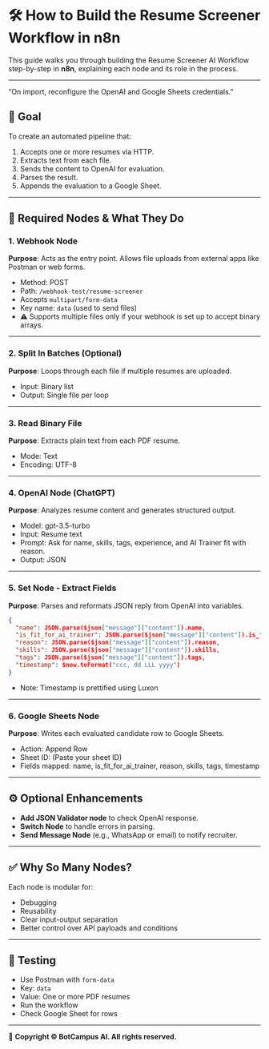 # 🛠️ How to Build the Resume Screener Workflow in n8n

This guide walks you through building the Resume Screener AI Workflow step-by-step in **n8n**, explaining each node and its role in the process.

---
“On import, reconfigure the OpenAI and Google Sheets credentials.”

## 🎯 Goal

To create an automated pipeline that:

1. Accepts one or more resumes via HTTP.
2. Extracts text from each file.
3. Sends the content to OpenAI for evaluation.
4. Parses the result.
5. Appends the evaluation to a Google Sheet.

---

## 🧩 Required Nodes & What They Do

### 1. **Webhook Node**

**Purpose**: Acts as the entry point. Allows file uploads from external apps like Postman or web forms.

* Method: POST
* Path: `/webhook-test/resume-screener`
* Accepts `multipart/form-data`
* Key name: `data` (used to send files)
* ⚠️ Supports multiple files only if your webhook is set up to accept binary arrays.

---

### 2. **Split In Batches (Optional)**

**Purpose**: Loops through each file if multiple resumes are uploaded.

* Input: Binary list
* Output: Single file per loop

---

### 3. **Read Binary File**

**Purpose**: Extracts plain text from each PDF resume.

* Mode: Text
* Encoding: UTF-8

---

### 4. **OpenAI Node (ChatGPT)**

**Purpose**: Analyzes resume content and generates structured output.

* Model: gpt-3.5-turbo
* Input: Resume text
* Prompt: Ask for name, skills, tags, experience, and AI Trainer fit with reason.
* Output: JSON

---

### 5. **Set Node - Extract Fields**

**Purpose**: Parses and reformats JSON reply from OpenAI into variables.

```json
{
  "name": JSON.parse($json["message"]["content"]).name,
  "is_fit_for_ai_trainer": JSON.parse($json["message"]["content"]).is_fit_for_ai_trainer,
  "reason": JSON.parse($json["message"]["content"]).reason,
  "skills": JSON.parse($json["message"]["content"]).skills,
  "tags": JSON.parse($json["message"]["content"]).tags,
  "timestamp": $now.toFormat("ccc, dd LLL yyyy")
}
```

* Note: Timestamp is prettified using Luxon

---

### 6. **Google Sheets Node**

**Purpose**: Writes each evaluated candidate row to Google Sheets.

* Action: Append Row
* Sheet ID: (Paste your sheet ID)
* Fields mapped: name, is\_fit\_for\_ai\_trainer, reason, skills, tags, timestamp

---

## ⚙️ Optional Enhancements

* **Add JSON Validator node** to check OpenAI response.
* **Switch Node** to handle errors in parsing.
* **Send Message Node** (e.g., WhatsApp or email) to notify recruiter.

---

## ✅ Why So Many Nodes?

Each node is modular for:

* Debugging
* Reusability
* Clear input-output separation
* Better control over API payloads and conditions

---

## 🧪 Testing

* Use Postman with `form-data`
* Key: `data`
* Value: One or more PDF resumes
* Run the workflow
* Check Google Sheet for rows


---

📌 **Copyright © BotCampus AI. All rights reserved.**


